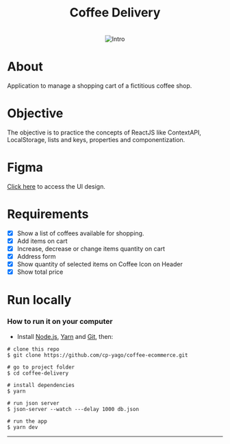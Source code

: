 <div align="center">
	<h1>Coffee Delivery</h1>
	<br>
	<img src=".github/intro.png" alt="Intro" style="max-width:50%"/>
</div>

# About

Application to manage a shopping cart of a fictitious coffee shop.

# Objective

The objective is to practice the concepts of ReactJS like ContextAPI, LocalStorage, lists and keys, properties and componentization.

# Figma

[Click here](https://www.figma.com/file/f8Pd3QDmAjB0YSFD63wTcw/Coffee-Delivery-(Copy)?node-id=0%3A1&t=acr9JdPQqlicCipd-0) to access the UI design.

# Requirements

- [X] Show a list of coffees available for shopping.
- [X] Add items on cart
- [X] Increase, decrease or change items quantity on cart
- [X] Address form
- [X] Show quantity of selected items on Coffee Icon on Header
- [X] Show total price

# Run locally

<h3>How to run it on your computer</h3>

- Install [Node.js](https://nodejs.org/en/download/), [Yarn](https://classic.yarnpkg.com/lang/en/docs/install/) and [Git](https://git-scm.com/book/en/v2/Getting-Started-Installing-Git), then:

```
# clone this repo
$ git clone https://github.com/cp-yago/coffee-ecommerce.git

# go to project folder
$ cd coffee-delivery

# install dependencies
$ yarn

# run json server
$ json-server --watch ---delay 1000 db.json

# run the app
$ yarn dev
```
<hr>
